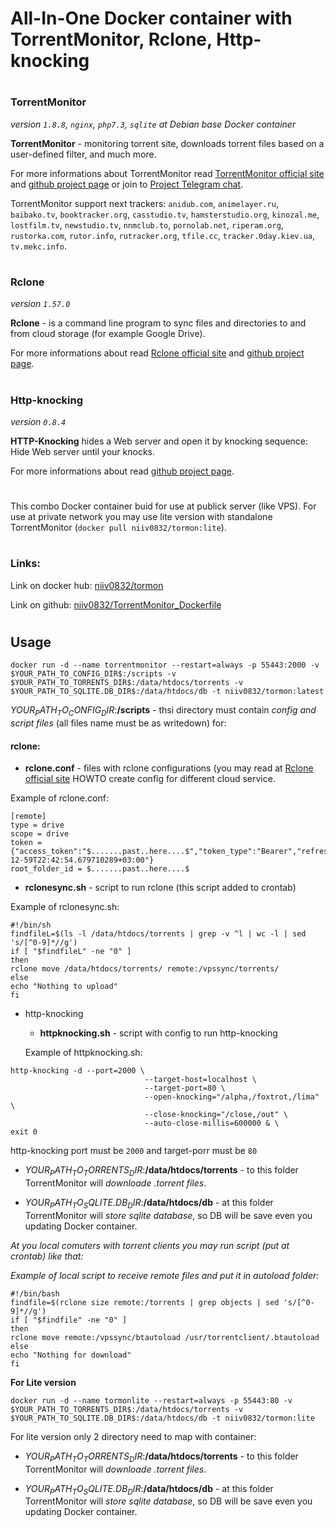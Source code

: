 # All-In-One Docker container with TorrentMonitor, Rclone, Http-knocking
#
### TorrentMonitor 
*version ``1.8.8``, ``nginx``, ``php7.3``, ``sqlite``* _at Debian base Docker container_ 

**TorrentMonitor** - monitoring torrent site, downloads torrent files based on a user-defined filter, and much more.

For more informations about TorrentMonitor read <a href="http://www.tormon.ru">TorrentMonitor official site</a> and <a href="https://github.com/ElizarovEugene/TorrentMonitor">github project page</a> or join to <a href="https://t.me/joinchat/DFRbKQvV_FQA8TatJjlWRw">Project Telegram chat</a>.

TorrentMonitor support next trackers:
`anidub.com`, `animelayer.ru`, `baibako.tv`, `booktracker.org`, `casstudio.tv`, `hamsterstudio.org`, `kinozal.me`, `lostfilm.tv`, `newstudio.tv`, `nnmclub.to`, `pornolab.net`, `riperam.org`, `rustorka.com`, `rutor.info`, `rutracker.org`, `tfile.cc`, `tracker.0day.kiev.ua`, `tv.mekc.info`. 
#
### Rclone 
*version ``1.57.0``*

**Rclone** - is a command line program to sync files and directories to and from cloud storage (for example Google Drive).

For more informations about read <a href="https://rclone.org">Rclone official site</a> and <a href="https://github.com/rclone/rclone">github project page</a>. 
#
### Http-knocking 
*version ``0.8.4``*

**HTTP-Knocking** hides a Web server and open it by knocking sequence: Hide Web server until your knocks.

For more informations about read <a href="https://github.com/nwtgck/http-knocking">github project page</a>. 
#

This combo Docker container buid for use at publick server (like VPS). For use at private network you may use lite version with standalone TorrentMonitor (```docker pull niiv0832/tormon:lite```).

#
### Links:
Link on docker hub: <a href="https://hub.docker.com/r/niiv0832/tormon">niiv0832/tormon</a>

Link on github: <a href="https://www.github.com/niiv0832/TorrentMonitor_Dockerfile">niiv0832/TorrentMonitor_Dockerfile</a>

#

## Usage

```shell
docker run -d --name torrentmonitor --restart=always -p 55443:2000 -v $YOUR_PATH_TO_CONFIG_DIR$:/scripts -v $YOUR_PATH_TO_TORRENTS_DIR$:/data/htdocs/torrents -v $YOUR_PATH_TO_SQLITE.DB_DIR$:/data/htdocs/db -t niiv0832/tormon:latest
```
_$YOUR_PATH_TO_CONFIG_DIR$_:**/scripts** - thsi directory must contain _config and script files_ (all files name must be as writedown) for:
#### rclone: 
  * __rclone.conf__ - files with rclone configurations (you may read at <a href="https://rclone.org">Rclone official site</a> HOWTO create config for different cloud service.

Example of rclone.conf:
```
[remote]
type = drive
scope = drive
token = {"access_token":"$.......past..here....$","token_type":"Bearer","refresh_token":"$.......past..here....$","expiry":"2100-12-59T22:42:54.679710289+03:00"}
root_folder_id = $.......past..here....$
```
   * __rclonesync.sh__ - script to run rclone (this script added to crontab)
  
  Example of rclonesync.sh:
```
#!/bin/sh
findfileL=$(ls -l /data/htdocs/torrents | grep -v ^l | wc -l | sed 's/[^0-9]*//g')
if [ "$findfileL" -ne "0" ]
then
rclone move /data/htdocs/torrents/ remote:/vpssync/torrents/
else
echo "Nothing to upload"
fi
```
  
* http-knocking
  * __httpknocking.sh__ - script with config to run http-knocking
  
  Example of httpknocking.sh:
```
http-knocking -d --port=2000 \
                              --target-host=localhost \
                              --target-port=80 \
                              --open-knocking="/alpha,/foxtrot,/lima" \
                              --close-knocking="/close,/out" \
                              --auto-close-millis=600000 & \ 
exit 0
```
  http-knocking port must be ``2000`` and target-porr must be ``80``

* _$YOUR_PATH_TO_TORRENTS_DIR$_:**/data/htdocs/torrents** - to this folder TorrentMonitor will *downloade .torrent files*.

* _$YOUR_PATH_TO_SQLITE.DB_DIR$_:**/data/htdocs/db** - at this folder TorrentMonitor will *store sqlite database*, so DB will be save even you updating Docker container.    

_At you local comuters with torrent clients you may run script (put at crontab) like that:_

_Example of local script to receive remote files and put it in autoload folder:_
```
#!/bin/bash
findfile=$(rclone size remote:/torrents | grep objects | sed 's/[^0-9]*//g')
if [ "$findfile" -ne "0" ]
then
rclone move remote:/vpssync/btautoload /usr/torrentclient/.btautoload
else
echo "Nothing for download"
fi
```

**For Lite version**

```shell
docker run -d --name tormonlite --restart=always -p 55443:80 -v $YOUR_PATH_TO_TORRENTS_DIR$:/data/htdocs/torrents -v $YOUR_PATH_TO_SQLITE.DB_DIR$:/data/htdocs/db -t niiv0832/tormon:lite
```
For lite version only 2 directory need to map with container:

* _$YOUR_PATH_TO_TORRENTS_DIR$_:**/data/htdocs/torrents** - to this folder TorrentMonitor will *downloade .torrent files*.

* _$YOUR_PATH_TO_SQLITE.DB_DIR$_:**/data/htdocs/db** - at this folder TorrentMonitor will *store sqlite database*, so DB will be save even you updating Docker container.   
